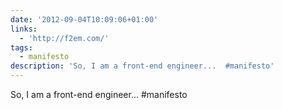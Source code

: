 ```yaml
---
date: '2012-09-04T10:09:06+01:00'
links:
  - 'http://f2em.com/'
tags:
  - manifesto
description: 'So, I am a front-end engineer...  #manifesto'
---
```

So, I am a front-end engineer...  #manifesto

